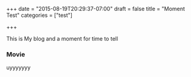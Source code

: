 +++
date = "2015-08-19T20:29:37-07:00"
draft = false
title = "Moment Test"
categories = ["test"]

+++

This is My blog and a moment for time to tell

### Movie

uyyyyyyy